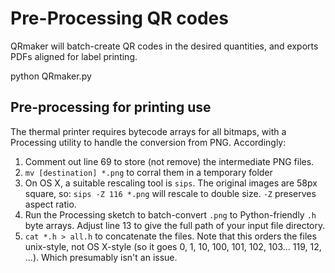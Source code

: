# Pre-Processing QR codes

QRmaker will batch-create QR codes in the desired quantities, and exports PDFs aligned for label printing.

  python QRmaker.py

## Pre-processing for printing use

The thermal printer requires bytecode arrays for all bitmaps, with a Processing utility to handle the conversion from PNG. Accordingly:

1. Comment out line 69 to store (not remove) the intermediate PNG files.
2. `mv [destination] *.png` to corral them in a temporary folder
3. On OS X, a suitable rescaling tool is `sips`. The original images are 58px square, so: `sips -Z 116 *.png` will rescale to double size. `-Z` preserves aspect ratio.
4. Run the Processing sketch to batch-convert `.png` to Python-friendly `.h` byte arrays. Adjust line 13 to give the full path of your input file directory.
5. `cat *.h > all.h` to concatenate the files. Note that this orders the files unix-style, not OS X-style (so it goes 0, 1, 10, 100, 101, 102, 103... 119, 12, ...). Which presumably isn't an issue.
